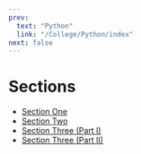 ```yaml
---
prev:
  text: "Python"
  link: "/College/Python/index"
next: false
---
```


# Sections

- [Section One](SectionOne.md)
- [Section Two](SectionTwo.md)
- [Section Three (Part I)](SectionThreePartOne.md)
- [Section Three (Part II)](SectionThreePartTwo.md)
